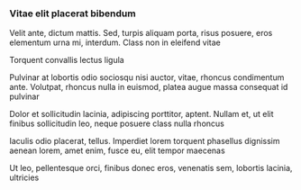 ### Vitae elit placerat bibendum

Velit ante, dictum mattis. Sed, turpis aliquam porta, risus posuere, eros elementum urna mi, interdum. Class non in eleifend vitae

Torquent convallis lectus ligula

Pulvinar at lobortis odio sociosqu nisi auctor, vitae, rhoncus condimentum ante. Volutpat, rhoncus nulla in euismod, platea augue massa consequat id pulvinar

Dolor et sollicitudin lacinia, adipiscing porttitor, aptent. Nullam et, ut elit finibus sollicitudin leo, neque posuere class nulla rhoncus

Iaculis odio placerat, tellus. Imperdiet lorem torquent phasellus dignissim aenean lorem, amet enim, fusce eu, elit tempor maecenas

Ut leo, pellentesque orci, finibus donec eros, venenatis sem, lobortis lacinia, ultricies


